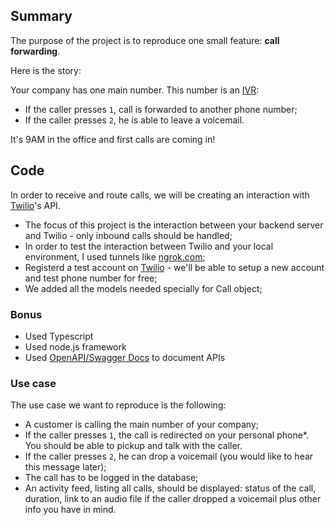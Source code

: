 ## Summary

The purpose of the project is to reproduce one small feature: __call forwarding__.

Here is the story:

Your company has one main number. This number is an [IVR](https://en.wikipedia.org/wiki/Interactive_voice_response):
- If the caller presses `1`, call is forwarded to another phone number;
- If the caller presses `2`, he is able to leave a voicemail.

It's 9AM in the office and first calls are coming in!


## Code

In order to receive and route calls, we will be creating an interaction with [Twilio](https://twilio.com)'s API.

- The focus of this project is the interaction between your backend server and Twilio - only inbound calls should be handled;
- In order to test the interaction between Twilio and your local environment, I used tunnels like [ngrok.com](https://ngrok.com);
- Registerd a test account on [Twilio](https://twilio.com) - we'll be able to setup a new account and test phone number for free;
- We added all the models needed specially for Call object;

### Bonus

- Used Typescript
- Used node.js framework
- Used [OpenAPI/Swagger Docs](https://swagger.io/solutions/api-documentation/) to document APIs

### Use case

The use case we want to reproduce is the following:

- A customer is calling the main number of your company;
- If the caller presses `1`, the call is redirected on your personal phone\*. You should be able to pickup and talk with the caller.
- If the caller presses `2`, he can drop a voicemail (you would like to hear this message later);
- The call has to be logged in the database;
- An activity feed, listing all calls, should be displayed: status of the call, duration, link to an audio file if the caller dropped a voicemail plus other info you have in mind.


